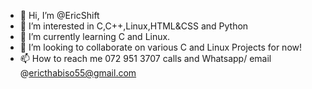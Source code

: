 - 👋 Hi, I’m @EricShift
- 👀 I’m interested in C,C++,Linux,HTML&CSS and Python
- 🌱 I’m currently learning C and Linux.
- 💞️ I’m looking to collaborate on various C and Linux Projects  for now!
- 📫 How to reach me 072 951 3707 calls and Whatsapp/ email @ericthabiso55@gmail.com 

<!---
EricShift/EricShift is a ✨ special ✨ repository because its `README.md` (this file) appears on your GitHub profile.
You can click the Preview link to take a look at your changes.
--->
